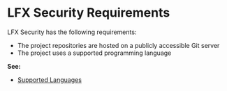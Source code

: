 # LFX Security Requirements

LFX Security has the following requirements:

* The project repositories are hosted on a publicly accessible Git server
* The project uses a supported programming language

**See:**

* [Supported Languages](supported-languages.md)


